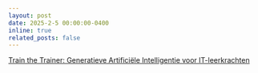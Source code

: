 ```yaml
---
layout: post
date: 2025-2-5 00:00:00-0400
inline: true
related_posts: false
---
```


[Train the Trainer: Generatieve Artificiële Intelligentie voor IT-leerkrachten](https://www.ap.be/event/train-trainer-generatieve-artificiele-intelligentie-voor-it-leerkrachten)